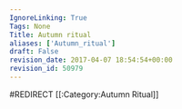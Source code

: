 ```yaml
---
IgnoreLinking: True
Tags: None
Title: Autumn ritual
aliases: ['Autumn_ritual']
draft: False
revision_date: 2017-04-07 18:54:54+00:00
revision_id: 50979
---
```


#REDIRECT [[:Category:Autumn Ritual]]